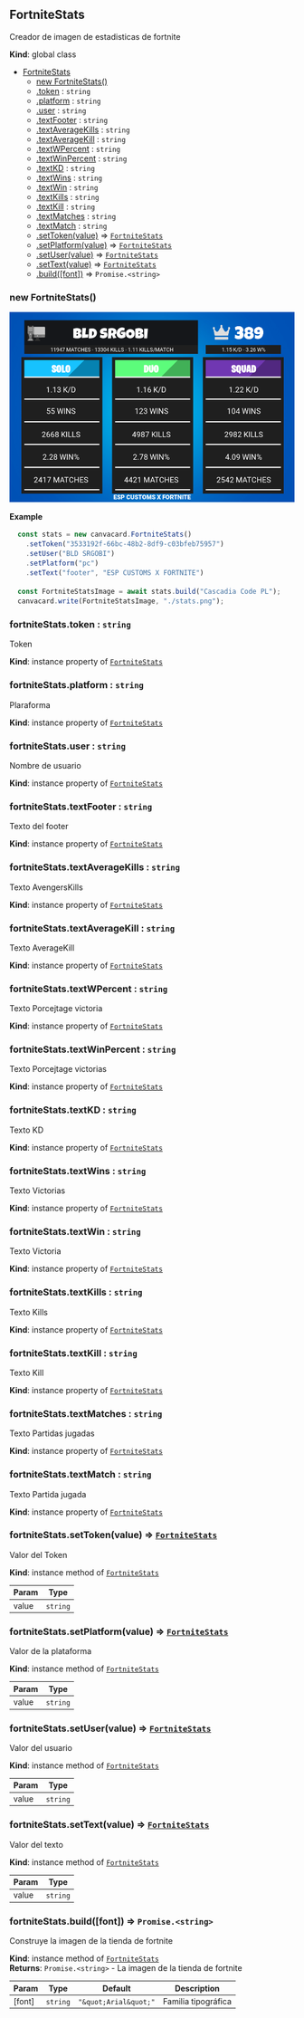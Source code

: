 <a name="FortniteStats"></a>

## FortniteStats
Creador de imagen de estadisticas de fortnite

**Kind**: global class  

* [FortniteStats](#FortniteStats)
    * [new FortniteStats()](#new_FortniteStats_new)
    * [.token](#FortniteStats+token) : <code>string</code>
    * [.platform](#FortniteStats+platform) : <code>string</code>
    * [.user](#FortniteStats+user) : <code>string</code>
    * [.textFooter](#FortniteStats+textFooter) : <code>string</code>
    * [.textAverageKills](#FortniteStats+textAverageKills) : <code>string</code>
    * [.textAverageKill](#FortniteStats+textAverageKill) : <code>string</code>
    * [.textWPercent](#FortniteStats+textWPercent) : <code>string</code>
    * [.textWinPercent](#FortniteStats+textWinPercent) : <code>string</code>
    * [.textKD](#FortniteStats+textKD) : <code>string</code>
    * [.textWins](#FortniteStats+textWins) : <code>string</code>
    * [.textWin](#FortniteStats+textWin) : <code>string</code>
    * [.textKills](#FortniteStats+textKills) : <code>string</code>
    * [.textKill](#FortniteStats+textKill) : <code>string</code>
    * [.textMatches](#FortniteStats+textMatches) : <code>string</code>
    * [.textMatch](#FortniteStats+textMatch) : <code>string</code>
    * [.setToken(value)](#FortniteStats+setToken) ⇒ [<code>FortniteStats</code>](#FortniteStats)
    * [.setPlatform(value)](#FortniteStats+setPlatform) ⇒ [<code>FortniteStats</code>](#FortniteStats)
    * [.setUser(value)](#FortniteStats+setUser) ⇒ [<code>FortniteStats</code>](#FortniteStats)
    * [.setText(value)](#FortniteStats+setText) ⇒ [<code>FortniteStats</code>](#FortniteStats)
    * [.build([font])](#FortniteStats+build) ⇒ <code>Promise.&lt;string&gt;</code>

<a name="new_FortniteStats_new"></a>

### new FortniteStats()
![FortniteStats Card](https://raw.githubusercontent.com/SrGobi/canvacard/refs/heads/test/fortnite_stats.png)

**Example**  
```js	
  const stats = new canvacard.FortniteStats()
    .setToken("3533192f-66bc-48b2-8df9-c03bfeb75957")
    .setUser("BLD SRGOBI")
    .setPlatform("pc")
    .setText("footer", "ESP CUSTOMS X FORTNITE")

  const FortniteStatsImage = await stats.build("Cascadia Code PL");
  canvacard.write(FortniteStatsImage, "./stats.png");
```
<a name="FortniteStats+token"></a>

### fortniteStats.token : <code>string</code>
Token

**Kind**: instance property of [<code>FortniteStats</code>](#FortniteStats)  
<a name="FortniteStats+platform"></a>

### fortniteStats.platform : <code>string</code>
Plaraforma

**Kind**: instance property of [<code>FortniteStats</code>](#FortniteStats)  
<a name="FortniteStats+user"></a>

### fortniteStats.user : <code>string</code>
Nombre de usuario

**Kind**: instance property of [<code>FortniteStats</code>](#FortniteStats)  
<a name="FortniteStats+textFooter"></a>

### fortniteStats.textFooter : <code>string</code>
Texto del footer

**Kind**: instance property of [<code>FortniteStats</code>](#FortniteStats)  
<a name="FortniteStats+textAverageKills"></a>

### fortniteStats.textAverageKills : <code>string</code>
Texto AvengersKills

**Kind**: instance property of [<code>FortniteStats</code>](#FortniteStats)  
<a name="FortniteStats+textAverageKill"></a>

### fortniteStats.textAverageKill : <code>string</code>
Texto AverageKill

**Kind**: instance property of [<code>FortniteStats</code>](#FortniteStats)  
<a name="FortniteStats+textWPercent"></a>

### fortniteStats.textWPercent : <code>string</code>
Texto Porcejtage victoria

**Kind**: instance property of [<code>FortniteStats</code>](#FortniteStats)  
<a name="FortniteStats+textWinPercent"></a>

### fortniteStats.textWinPercent : <code>string</code>
Texto Porcejtage victorias

**Kind**: instance property of [<code>FortniteStats</code>](#FortniteStats)  
<a name="FortniteStats+textKD"></a>

### fortniteStats.textKD : <code>string</code>
Texto KD

**Kind**: instance property of [<code>FortniteStats</code>](#FortniteStats)  
<a name="FortniteStats+textWins"></a>

### fortniteStats.textWins : <code>string</code>
Texto Victorias

**Kind**: instance property of [<code>FortniteStats</code>](#FortniteStats)  
<a name="FortniteStats+textWin"></a>

### fortniteStats.textWin : <code>string</code>
Texto Victoria

**Kind**: instance property of [<code>FortniteStats</code>](#FortniteStats)  
<a name="FortniteStats+textKills"></a>

### fortniteStats.textKills : <code>string</code>
Texto Kills

**Kind**: instance property of [<code>FortniteStats</code>](#FortniteStats)  
<a name="FortniteStats+textKill"></a>

### fortniteStats.textKill : <code>string</code>
Texto Kill

**Kind**: instance property of [<code>FortniteStats</code>](#FortniteStats)  
<a name="FortniteStats+textMatches"></a>

### fortniteStats.textMatches : <code>string</code>
Texto Partidas jugadas

**Kind**: instance property of [<code>FortniteStats</code>](#FortniteStats)  
<a name="FortniteStats+textMatch"></a>

### fortniteStats.textMatch : <code>string</code>
Texto Partida jugada

**Kind**: instance property of [<code>FortniteStats</code>](#FortniteStats)  
<a name="FortniteStats+setToken"></a>

### fortniteStats.setToken(value) ⇒ [<code>FortniteStats</code>](#FortniteStats)
Valor del Token

**Kind**: instance method of [<code>FortniteStats</code>](#FortniteStats)  

| Param | Type |
| --- | --- |
| value | <code>string</code> | 

<a name="FortniteStats+setPlatform"></a>

### fortniteStats.setPlatform(value) ⇒ [<code>FortniteStats</code>](#FortniteStats)
Valor de la plataforma

**Kind**: instance method of [<code>FortniteStats</code>](#FortniteStats)  

| Param | Type |
| --- | --- |
| value | <code>string</code> | 

<a name="FortniteStats+setUser"></a>

### fortniteStats.setUser(value) ⇒ [<code>FortniteStats</code>](#FortniteStats)
Valor del usuario

**Kind**: instance method of [<code>FortniteStats</code>](#FortniteStats)  

| Param | Type |
| --- | --- |
| value | <code>string</code> | 

<a name="FortniteStats+setText"></a>

### fortniteStats.setText(value) ⇒ [<code>FortniteStats</code>](#FortniteStats)
Valor del texto

**Kind**: instance method of [<code>FortniteStats</code>](#FortniteStats)  

| Param | Type |
| --- | --- |
| value | <code>string</code> | 

<a name="FortniteStats+build"></a>

### fortniteStats.build([font]) ⇒ <code>Promise.&lt;string&gt;</code>
Construye la imagen de la tienda de fortnite

**Kind**: instance method of [<code>FortniteStats</code>](#FortniteStats)  
**Returns**: <code>Promise.&lt;string&gt;</code> - La imagen de la tienda de fortnite  

| Param | Type | Default | Description |
| --- | --- | --- | --- |
| [font] | <code>string</code> | <code>&quot;\&quot;Arial\&quot;&quot;</code> | Familia tipográfica |


